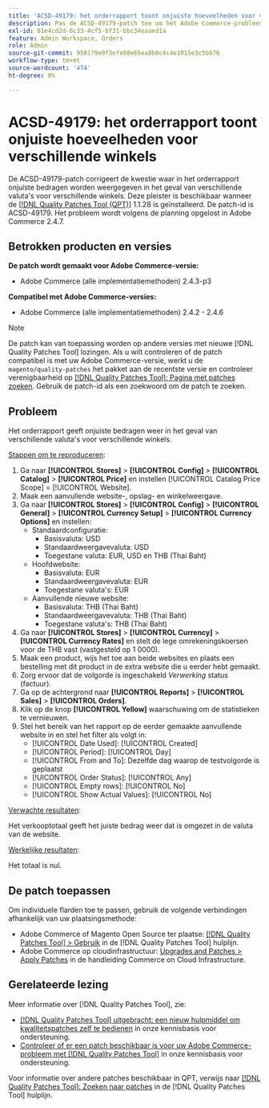 ```yaml
---
title: 'ACSD-49179: het orderrapport toont onjuiste hoeveelheden voor verschillende winkels.'
description: Pas de ACSD-49179-patch toe om het Adobe Commerce-probleem op te lossen, waarbij in het orderrapport onjuiste bedragen worden weergegeven in het geval van verschillende valuta's voor verschillende winkels.
exl-id: 01e4cd2d-6c33-4cf5-bf31-bbc34eaaed1a
feature: Admin Workspace, Orders
role: Admin
source-git-commit: 958179e0f3efe08e65ea8b0c4c4e1015e3c5bb76
workflow-type: tm+mt
source-wordcount: '474'
ht-degree: 0%

---
```


# ACSD-49179: het orderrapport toont onjuiste hoeveelheden voor verschillende winkels

De ACSD-49179-patch corrigeert de kwestie waar in het orderrapport onjuiste bedragen worden weergegeven in het geval van verschillende valuta&#39;s voor verschillende winkels. Deze pleister is beschikbaar wanneer de [[!DNL Quality Patches Tool (QPT)]](/help/announcements/adobe-commerce-announcements/magento-quality-patches-released-new-tool-to-self-serve-quality-patches.md) 1.1.28 is geïnstalleerd. De patch-id is ACSD-49179. Het probleem wordt volgens de planning opgelost in Adobe Commerce 2.4.7.

## Betrokken producten en versies

**De patch wordt gemaakt voor Adobe Commerce-versie:**

* Adobe Commerce (alle implementatiemethoden) 2.4.3-p3

**Compatibel met Adobe Commerce-versies:**

* Adobe Commerce (alle implementatiemethoden) 2.4.2 - 2.4.6

>[!NOTE]
>
>De patch kan van toepassing worden op andere versies met nieuwe [!DNL Quality Patches Tool] lozingen. Als u wilt controleren of de patch compatibel is met uw Adobe Commerce-versie, werkt u de `magento/quality-patches` het pakket aan de recentste versie en controleer verenigbaarheid op [[!DNL Quality Patches Tool]: Pagina met patches zoeken](https://experienceleague.adobe.com/tools/commerce-quality-patches/index.html). Gebruik de patch-id als een zoekwoord om de patch te zoeken.

## Probleem

Het orderrapport geeft onjuiste bedragen weer in het geval van verschillende valuta&#39;s voor verschillende winkels.

<u>Stappen om te reproduceren</u>:

1. Ga naar **[!UICONTROL Stores]** > **[!UICONTROL Config]** > **[!UICONTROL Catalog]** > **[!UICONTROL Price]** en instellen [!UICONTROL Catalog Price Scope] = [!UICONTROL Website].
1. Maak een aanvullende website-, opslag- en winkelweergave.
1. Ga naar **[!UICONTROL Stores]** > **[!UICONTROL Config]** > **[!UICONTROL General]** > **[!UICONTROL Currency Setup]** > **[!UICONTROL Currency Options]** en instellen:
   * Standaardconfiguratie:
      * Basisvaluta: USD
      * Standaardweergavevaluta: USD
      * Toegestane valuta: EUR, USD en THB (Thai Baht)
   * Hoofdwebsite:
      * Basisvaluta: EUR
      * Standaardweergavevaluta: EUR
      * Toegestane valuta&#39;s: EUR
   * Aanvullende nieuwe website:
      * Basisvaluta: THB (Thai Baht)
      * Standaardweergavevaluta: THB (Thai Baht)
      * Toegestane valuta&#39;s: THB (Thai Baht)
1. Ga naar **[!UICONTROL Stores]** > **[!UICONTROL Currency]** > **[!UICONTROL Currency Rates]** en stelt de lege omrekeningskoersen voor de THB vast (vastgesteld op 1 0000).
1. Maak een product, wijs het toe aan beide websites en plaats een bestelling met dit product in de extra website die u eerder hebt gemaakt.
1. Zorg ervoor dat de volgorde is ingeschakeld *Verwerking* status (factuur).
1. Ga op de achtergrond naar **[!UICONTROL Reports]** > **[!UICONTROL Sales]** > **[!UICONTROL Orders]**.
1. Klik op de knop **[!UICONTROL Yellow]** waarschuwing om de statistieken te vernieuwen.
1. Stel het bereik van het rapport op de eerder gemaakte aanvullende website in en stel het filter als volgt in:
   * [!UICONTROL Date Used]: [!UICONTROL Created]
   * [!UICONTROL Period]: [!UICONTROL Day]
   * [!UICONTROL From and To]: Dezelfde dag waarop de testvolgorde is geplaatst
   * [!UICONTROL Order Status]: [!UICONTROL Any]
   * [!UICONTROL Empty rows]: [!UICONTROL No]
   * [!UICONTROL Show Actual Values]: [!UICONTROL No]

<u>Verwachte resultaten</u>:

Het verkooptotaal geeft het juiste bedrag weer dat is omgezet in de valuta van de website.

<u>Werkelijke resultaten</u>:

Het totaal is nul.

## De patch toepassen

Om individuele flarden toe te passen, gebruik de volgende verbindingen afhankelijk van uw plaatsingsmethode:

* Adobe Commerce of Magento Open Source ter plaatse: [[!DNL Quality Patches Tool] > Gebruik](https://experienceleague.adobe.com/docs/commerce-operations/tools/quality-patches-tool/usage.html) in de [!DNL Quality Patches Tool] hulplijn.
* Adobe Commerce op cloudinfrastructuur: [Upgrades and Patches > Apply Patches](https://experienceleague.adobe.com/docs/commerce-cloud-service/user-guide/develop/upgrade/apply-patches.html) in de handleiding Commerce on Cloud Infrastructure.

## Gerelateerde lezing

Meer informatie over [!DNL Quality Patches Tool], zie:

* [[!DNL Quality Patches Tool] uitgebracht: een nieuw hulpmiddel om kwaliteitspatches zelf te bedienen](/help/announcements/adobe-commerce-announcements/magento-quality-patches-released-new-tool-to-self-serve-quality-patches.md) in onze kennisbasis voor ondersteuning.
* [Controleer of er een patch beschikbaar is voor uw Adobe Commerce-probleem met [!DNL Quality Patches Tool]](/help/support-tools/patches-available-in-qpt-tool/check-patch-for-magento-issue-with-magento-quality-patches.md) in onze kennisbasis voor ondersteuning.

Voor informatie over andere patches beschikbaar in QPT, verwijs naar [[!DNL Quality Patches Tool]: Zoeken naar patches](https://experienceleague.adobe.com/tools/commerce-quality-patches/index.html) in de [!DNL Quality Patches Tool] hulplijn.
